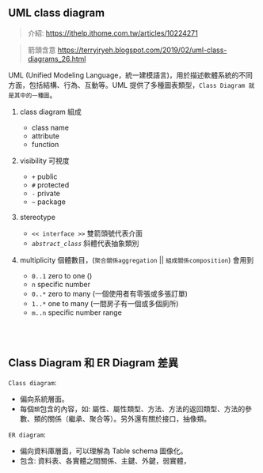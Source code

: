 ## UML class diagram
>介紹: https://ithelp.ithome.com.tw/articles/10224271

>箭頭含意 https://terryjryeh.blogspot.com/2019/02/uml-class-diagrams_26.html

UML (Unified Modeling Language，統一建模語言)，用於描述軟體系統的不同方面，包括結構、行為、互動等。UML 提供了多種圖表類型，`Class Diagram 就是其中的一種圖`。

1. class diagram 組成
    * class name
    * attribute
    * function

2. visibility 可視度
    * `+` public
    * `#` protected
    * `-` private
    * `~` package

3. stereotype
    * `<< interface >>`  雙箭頭號代表介面 
    * *`abstract_class`*  斜體代表抽象類別

4. multiplicity 個體數目，(`聚合關係aggregation` || `組成關係composition`) 會用到
    * `0..1` zero to one ()
    * `n` specific number
    * `0..*` zero to many (一個使用者有零張或多張訂單)
    * `1..*` one to many (一間房子有一個或多個廁所)
    * `m..n` specific number range


<br/>

<br/>

## Class Diagram 和 ER Diagram 差異

`Class diagram`:
* 偏向系統層面。
* 每個`類`包含的內容，如: 屬性、屬性類型、方法、方法的返回類型、方法的參數、類的關係（繼承、聚合等）。另外還有關於接口，抽像類。


`ER diagram`:
* 偏向資料庫層面，可以理解為 Table schema 圖像化。
* 包含: 資料表、各實體之間關係、主鍵、外鍵，弱實體，
